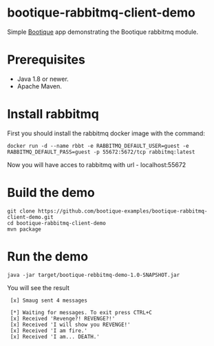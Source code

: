 # bootique-rabbitmq-client-demo

Simple [Bootique](http://bootique.io) app demonstrating the Bootique rabbitmq  module.


# Prerequisites
* Java 1.8 or newer.
* Apache Maven.

# Install rabbitmq
First you should install the rabbitmq docker image with the command:

```
docker run -d --name rbbt -e RABBITMQ_DEFAULT_USER=guest -e RABBITMQ_DEFAULT_PASS=guest -p 55672:5672/tcp rabbitmq:latest

```
 Now you will have acces to rabbitmq with url - localhost:55672


# Build the demo

```
git clone https://github.com/bootique-examples/bootique-rabbitmq-client-demo.git
cd bootique-rabbitmq-client-demo
mvn package
```

# Run the demo
```
java -jar target/bootique-rebbitmq-demo-1.0-SNAPSHOT.jar
```

You will see the result

```
 [x] Smaug sent 4 messages

 [*] Waiting for messages. To exit press CTRL+C
 [x] Received 'Revenge?! REVENGE?!'
 [x] Received 'I will show you REVENGE!'
 [x] Received 'I am fire.'
 [x] Received 'I am... DEATH.'
```